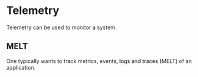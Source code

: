 # Telemetry

Telemetry can be used to monitor a system.

## MELT

One typically wants to track metrics, events, logs and traces (MELT) of an
application.
